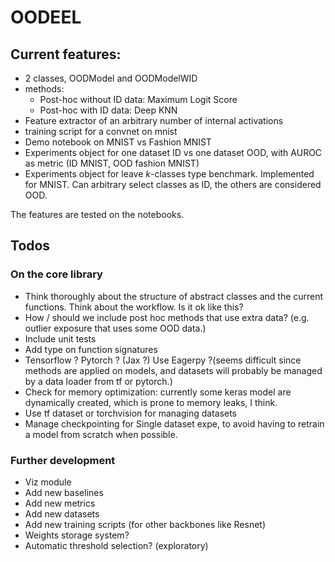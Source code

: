 # OODEEL

## Current features:

* 2 classes, OODModel and OODModelWID 
* methods:
    *   Post-hoc without ID data: Maximum Logit Score
    *   Post-hoc with ID data: Deep KNN
* Feature extractor of an arbitrary number of internal activations
* training script for a convnet on mnist
* Demo notebook on MNIST vs Fashion MNIST
* Experiments object for one dataset ID vs one dataset OOD, with AUROC as metric (ID MNIST, OOD fashion MNIST)
* Experiments object for leave $k$-classes type benchmark. Implemented for MNIST. Can arbitrary select classes as ID, the others are considered OOD.

The features are tested on the notebooks. 

## Todos

### On the core library

* Think thoroughly about the structure of abstract classes and the current functions. Think about the workflow. Is it ok like this?
* How / should we include post hoc methods that use extra data? (e.g. outlier exposure that uses some OOD data.)
* Include unit tests
* Add type on function signatures
* Tensorflow ? Pytorch ? (Jax ?) Use Eagerpy ?(seems difficult since methods are applied on models, and datasets will probably be managed by a data loader from tf or pytorch.) 
* Check for memory optimization: currently some keras model are dynamically created, which is prone to memory leaks, I think.
* Use tf dataset or torchvision for managing datasets
* Manage checkpointing for Single dataset expe, to avoid having to retrain a model from scratch when possible.

### Further development

* Viz module
* Add new baselines
* Add new metrics
* Add new datasets
* Add new training scripts (for other backbones like Resnet)
* Weights storage system? 
* Automatic threshold selection? (exploratory)

